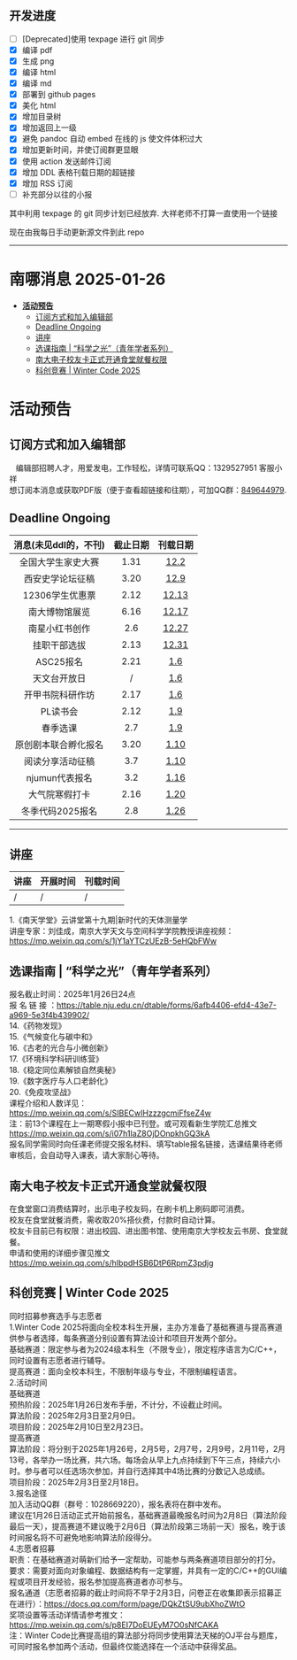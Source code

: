 ## 开发进度

- [ ] [Deprecated]使用 texpage 进行 git 同步
- [x] 编译 pdf
- [x] 生成 png
- [x] 编译 html
- [x] 编译 md
- [x] 部署到 github pages
- [x] 美化 html
- [x] 增加目录树
- [x] 增加返回上一级
- [x] 避免 pandoc 自动 embed 在线的 js 使文件体积过大
- [x] 增加更新时间，并使订阅群更显眼
- [x] 使用 action 发送邮件订阅
- [x] 增加 DDL 表格刊载日期的超链接
- [x] 增加 RSS 订阅
- [ ] 补充部分以往的小报

其中利用 texpage 的 git 同步计划已经放弃. 大祥老师不打算一直使用一个链接

现在由我每日手动更新源文件到此 repo

----
# 南哪消息 2025-01-26

-   <a href="#活动预告" id="toc-活动预告"><strong>活动预告</strong></a>
    -   <a href="#订阅方式和加入编辑部"
        id="toc-订阅方式和加入编辑部">订阅方式和加入编辑部</a>
    -   <a href="#deadline-ongoing" id="toc-deadline-ongoing">Deadline
        Ongoing</a>
    -   <a href="#讲座" id="toc-讲座">讲座</a>
    -   <a href="#选课指南-科学之光青年学者系列"
        id="toc-选课指南-科学之光青年学者系列">选课指南 |
        “科学之光”（青年学者系列）</a>
    -   <a href="#南大电子校友卡正式开通食堂就餐权限"
        id="toc-南大电子校友卡正式开通食堂就餐权限">南大电子校友卡正式开通食堂就餐权限</a>
    -   <a href="#科创竞赛-winter-code-2025"
        id="toc-科创竞赛-winter-code-2025">科创竞赛 | Winter Code 2025</a>

# **活动预告**

## 订阅方式和加入编辑部

   编辑部招聘人才，用爱发电，工作轻松，详情可联系QQ：1329527951
客服小祥  
想订阅本消息或获取PDF版（便于查看超链接和往期），可加QQ群：[849644979](https://qm.qq.com/q/VXIW7fgsEe).

## Deadline Ongoing

| 消息(未见ddl的，不刊) | 截止日期 |                      刊载日期                      |
|:---------------------:|:--------:|:--------------------------------------------------:|
|  全国大学生家史大赛   |   1.31   | [12.2](https://nik-nul.github.io/news/2024-12-02)  |
|   西安史学论坛征稿    |   3.20   | [12.9](https://nik-nul.github.io/news/2024-12-09)  |
|    12306学生优惠票    |   2.12   | [12.13](https://nik-nul.github.io/news/2024-12-13) |
|    南大博物馆展览     |   6.16   | [12.17](https://nik-nul.github.io/news/2024-12-17) |
|    南星小红书创作     |   2.6    | [12.27](https://nik-nul.github.io/news/2024-12-27) |
|     挂职干部选拔      |   2.13   | [12.31](https://nik-nul.github.io/news/2024-12-31) |
|       ASC25报名       |   2.21   |  [1.6](https://nik-nul.github.io/news/2025-01-06)  |
|     天文台开放日      |    /     |  [1.6](https://nik-nul.github.io/news/2025-01-06)  |
|   开甲书院科研作坊    |   2.17   |  [1.6](https://nik-nul.github.io/news/2025-01-06)  |
|       PL读书会        |   2.12   |  [1.9](https://nik-nul.github.io/news/2025-01-09)  |
|       春季选课        |   2.7    |  [1.9](https://nik-nul.github.io/news/2025-01-09)  |
| 原创剧本联合孵化报名  |   3.20   | [1.10](https://nik-nul.github.io/news/2025-01-10)  |
|   阅读分享活动征稿    |   3.7    | [1.10](https://nik-nul.github.io/news/2025-01-10)  |
|    njumun代表报名     |   3.2    | [1.16](https://nik-nul.github.io/news/2025-01-16)  |
|    大气院寒假打卡     |   2.16   | [1.20](https://nik-nul.github.io/news/2025-01-20)  |
|   冬季代码2025报名    |   2.8    | [1.26](https://nik-nul.github.io/news/2025-01-26)  |

------------------------------------------------------------------------

## 讲座

| 讲座 | 开展时间 | 刊载时间 |
|:-----|:---------|:---------|
| /    | /        | /        |

1.《南天学堂》云讲堂第十九期\|新时代的天体测量学  
讲座专家：刘佳成，南京大学天文与空间科学学院教授讲座视频：<https://mp.weixin.qq.com/s/1jY1aYTCzUEzB-5eHQbFWw>  

## 选课指南 \| “科学之光”（青年学者系列）

报名截止时间：2025年1月26日24点  
报 名 链 接
：<https://table.nju.edu.cn/dtable/forms/6afb4406-efd4-43e7-a969-5e3f4b439902/>  
14.《药物发现》  
15.《气候变化与碳中和》  
16.《古老的光合与小微创新》  
17.《环境科学科研训练营》  
18.《稳定同位素解锁自然奥秘》  
19.《数字医疗与人口老龄化》  
20.《免疫攻坚战》  
课程介绍和人数详见：<https://mp.weixin.qq.com/s/SIBECwIHzzzgcmiFfseZ4w>  
注：前13个课程在上一期寒假小报中已刊登。或可观看新生学院汇总推文<https://mp.weixin.qq.com/s/i07h1IaZ8OjDOnpkhGQ3kA>  
报名同学需同时向任课老师提交报名材料、填写table报名链接，选课结果待老师审核后，会自动导入课表，请大家耐心等待。  

## 南大电子校友卡正式开通食堂就餐权限

在食堂窗口消费结算时，出示电子校友码，在刷卡机上刷码即可消费。  
校友在食堂就餐消费，需收取20%搭伙费，付款时自动计算。  
校友卡目前已有权限：进出校园、进出图书馆、使用南京大学校友云书房、食堂就餐。  
申请和使用的详细步骤见推文<https://mp.weixin.qq.com/s/hIbpdHSB6DtP6RpmZ3pdjg>  

## 科创竞赛 \| Winter Code 2025

同时招募参赛选手与志愿者  
1.Winter Code
2025将面向全校本科生开展，主办方准备了基础赛道与提高赛道供参与者选择，每条赛道分别设置有算法设计和项目开发两个部分。  
基础赛道：限定参与者为2024级本科生（不限专业），限定程序语言为C/C++，同时设置有志愿者进行辅导。  
提高赛道：面向全校本科生，不限制年级与专业，不限制编程语言。  
2.活动时间  
基础赛道  
预热阶段：2025年1月26日发布手册，不计分，不设截止时间。  
算法阶段：2025年2月3日至2月9日。  
项目阶段：2025年2月10日至2月23日。  
提高赛道  
算法阶段：将分别于2025年1月26号，2月5号，2月7号，2月9号，2月11号，2月13号，各举办一场比赛，共六场。每场会从早上九点持续到下午三点，持续六小时。参与者可以任选场次参加，并自行选择其中4场比赛的分数记入总成绩。  
项目阶段：2025年2月3日至2月18日。  
3.报名途径  
加入活动QQ群（群号：1028669220），报名表将在群中发布。  
建议在1月26日活动正式开始前报名，基础赛道最晚报名时间为2月8日（算法阶段最后一天），提高赛道不建议晚于2月6日（算法阶段第三场前一天）报名，晚于该时间报名将不可避免地影响算法阶段得分。  
4.志愿者招募  
职责：在基础赛道对萌新们给予一定帮助，可能参与两条赛道项目部分的打分。  
要求：需要对面向对象编程、数据结构有一定掌握，并具有一定的C/C++的GUI编程或项目开发经验，报名参加提高赛道者亦可参与。  
报名通道（志愿者招募的截止时间将不早于2月3日，问卷正在收集即表示招募正在进行）：<https://docs.qq.com/form/page/DQkZtSU9ubXhoZWtO>  
奖项设置等活动详情请参考推文：<https://mp.weixin.qq.com/s/p8EI7DoEUEyM7O0sNfCAKA>  
注：Winter
Code比赛提高组的算法部分将同步使用算法天梯的OJ平台与题库，可同时报名参加两个活动，但最终仅能选择在一个活动中获得奖品。  
